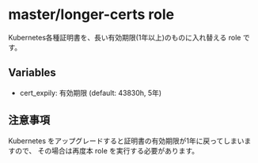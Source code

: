 # master/longer-certs role

Kubernetes各種証明書を、長い有効期限(1年以上)のものに入れ替える role です。

## Variables

* cert_expily: 有効期限 (default: 43830h, 5年)

## 注意事項

Kubernetes をアップグレードすると証明書の有効期限が1年に戻ってしまいますので、
その場合は再度本 role を実行する必要があります。

